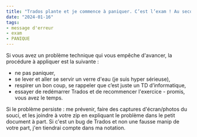 ```yaml
---
title: "Trados plante et je commence à paniquer. C’est l’exam ! Au secours !!"
date: "2024-01-16"
tags:
- message d'erreur
- exam
- PANIQUE
---
```


Si vous avez un problème technique qui vous empêche d'avancer, la procédure à appliquer est la suivante :

- ne pas paniquer,
- se lever et aller se servir un verre d'eau (je suis hyper sérieuse),
- respirer un bon coup, se rappeler que c’est juste un TD d’informatique,
- essayer de redémarrer Trados et de recommencer l'exercice - promis, vous avez le temps.

Si le problème persiste : me prévenir, faire des captures d'écran/photos du souci, et les joindre à votre zip en expliquant le problème dans le petit document à part. Si c'est un bug de Trados et non une fausse manip de votre part, j'en tiendrai compte dans ma notation.


